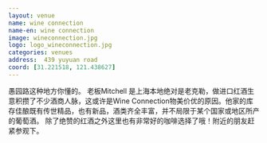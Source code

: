 ```yaml
---
layout: venue
name: wine connection
name-en: wine connection
image: wineconnection.jpg
logo: logo_wineconnection.jpg
categories: venues
address:  439 yuyuan road
coord: [31.221518, 121.438627]
---
```


愚园路这种地方你懂的。
老板Mitchell 是上海本地绝对是老克勒，做进口红酒生意积攒了不少酒商人脉，这或许是Wine Connection物美价优的原因。他家的库存佳酿既有传世精品，也有新品，酒类齐全丰富，并不局限于某个国家或地区所产的葡萄酒。
除了绝赞的红酒之外这里也有非常好的咖啡选择了哦！附近的朋友赶紧参观下。